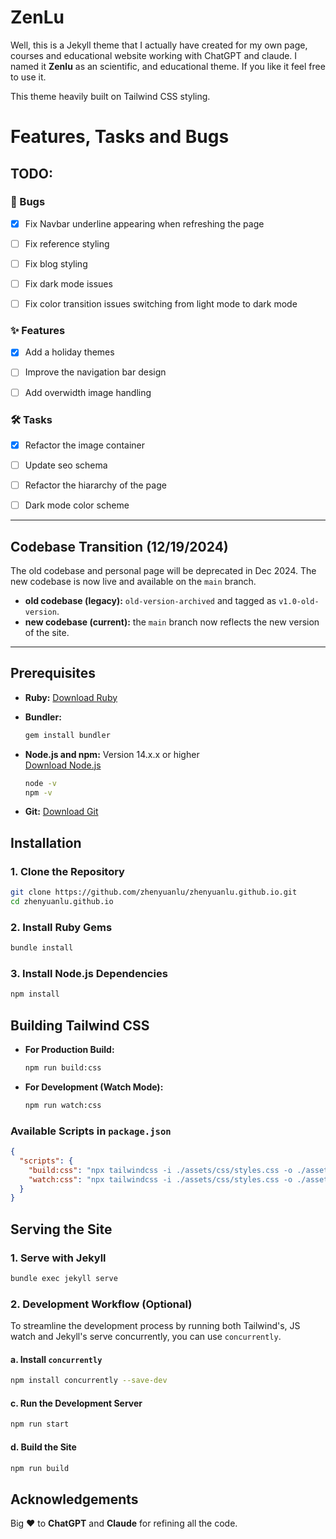 
# ZenLu

Well, this is a Jekyll theme that I actually have created for my own page, courses and educational website working with ChatGPT and claude. I named it **Zenlu** as an scientific, and educational theme. If you like it feel free to use it.

This theme heavily built on Tailwind CSS styling. 

# Features, Tasks and Bugs

## TODO:

### &#128029; Bugs
- [x] Fix Navbar underline appearing when refreshing the page 
- [ ] Fix reference styling 
- [ ] Fix blog styling 
- [ ] Fix dark mode issues 
- [ ] Fix color transition issues switching from light mode to dark mode


### &#10024; Features
- [x] Add a holiday themes
- [ ] Improve the navigation bar design 
- [ ] Add overwidth image handling 


###  &#128736; Tasks
- [x] Refactor the image container
- [ ] Update seo schema
- [ ] Refactor the hiararchy of the page
- [ ] Dark mode color scheme



---

## Codebase Transition (12/19/2024)

The old codebase and personal page will be deprecated in Dec 2024. The new codebase is now live and available on the `main` branch.  
- **old codebase (legacy):** `old-version-archived` and tagged as `v1.0-old-version`.  
- **new codebase (current):** the `main` branch now reflects the new version of the site.

---


## Prerequisites

- **Ruby:** 
  [Download Ruby](https://www.ruby-lang.org/en/downloads/)

- **Bundler:**

  ```bash
  gem install bundler
  ```

- **Node.js and npm:** Version 14.x.x or higher  
  [Download Node.js](https://nodejs.org/)  

  ```bash
  node -v
  npm -v
  ```

- **Git:** 
  [Download Git](https://git-scm.com/downloads)

## Installation

### 1. Clone the Repository

```bash
git clone https://github.com/zhenyuanlu/zhenyuanlu.github.io.git
cd zhenyuanlu.github.io
```

### 2. Install Ruby Gems

```bash
bundle install
```

### 3. Install Node.js Dependencies

```bash
npm install
```

## Building Tailwind CSS

- **For Production Build:**
  ```bash
  npm run build:css
  ```

- **For Development (Watch Mode):**
  ```bash
  npm run watch:css
  ```

### Available Scripts in `package.json`

```json
{
  "scripts": {
    "build:css": "npx tailwindcss -i ./assets/css/styles.css -o ./assets/css/styles.css --minify",
    "watch:css": "npx tailwindcss -i ./assets/css/styles.css -o ./assets/css/styles.css --watch"
  }
}
```

## Serving the Site


### 1. Serve with Jekyll

```bash
bundle exec jekyll serve
```

### 2. Development Workflow (Optional)

To streamline the development process by running both Tailwind's, JS watch and Jekyll's serve concurrently, you can use `concurrently`.

#### a. Install `concurrently`
```bash
npm install concurrently --save-dev
```

#### c. Run the Development Server

```bash
npm run start
```

#### d. Build the Site
```bash
npm run build
```


## Acknowledgements

Big &#10084; to **ChatGPT** and **Claude** for refining all the code. 
